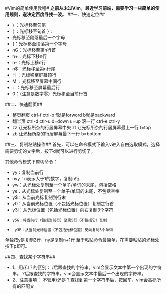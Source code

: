 
#Vim的简单使用教程#
**之前从未过Vim，最近学习前端，需要学习一些简单的使用规则，遂决定百度寻找一波。** 
##一、快速定位##
 

- ) ：光标移至句尾 
- ( ：光标移至句首 }：
- 光标移至段落最后一个字母 
- {：光标移至段落第一个字母 
- nG：光标移至第n行首 
- n+：光标下移n行
-  n-：光标上移n行 
-  n$：光标移至第n行尾 
-  H ：光标移至屏幕顶行
-   M ：光标移至屏幕中间行 
-   L ：光标移至屏幕最后行 
-   0：（注意是数字零）光标移至当前行首

##二、快速翻页##



- 整页翻页 ctrl-f ctrl-b f就是forword b就是backward
- 翻半页 ctrl-d ctlr-u d=down u=up 滚一行 ctrl-e ctrl-y
- zz 让光标所杂的行居屏幕中央 zt 让光标所杂的行居屏幕最上一行 t=top
- zb 让光标所杂的行居屏幕最下一行 b=bottom

##三、复制粘贴操作##
 首先，可以在命令模式下输入v进入自由选取模式，选择需要剪切的文字后，按下d就可以进行剪切了。 

其他命令模式下剪切命令：

-  yy：复制当前行 
-  nyy：n表示大于1的数字，复制n行 
-  yw：从光标处复制至一个单子/单词的末尾，包括空格 
-  ye：从光标处复制至一个单子/单词的末尾，不包括空格
-   y$：从当前光标复制到行末
-    y0：从当前光标位置（不包括光标位置）复制之行首 
-    y3l：从光标位置（包括光标位置）向右复制3个字符
-     y5G：将当前行（包括当前行）至第5行（不包括它）复制
-      y3B：从当前光标位置（不包括光标位置）反向复制3个单词

单独按y是复制2行，ny是复制n+1行 至于粘贴命令最简单，在需要粘贴的光标处按下p即可。

##四、查找某个字符串##
 

- 1、用/和？的区别： /后跟查找的字符串。vim会显示文本中第一个出现的字符串。 ?后跟查找的字符串。vim会显示文本中最后一个出现的字符串。 
- 2、注意事项： 不管用/还是？查找到第一个字符串后，按回车，vim会高亮所有的匹配文